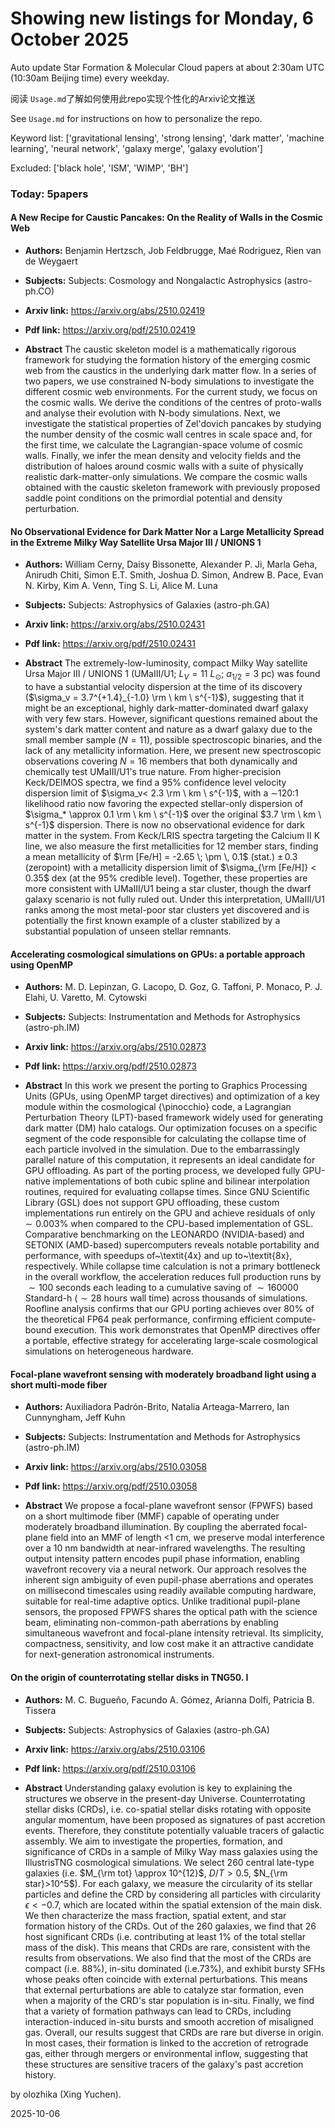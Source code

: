 # Showing new listings for Monday, 6 October 2025
Auto update Star Formation & Molecular Cloud papers at about 2:30am UTC (10:30am Beijing time) every weekday.


阅读 `Usage.md`了解如何使用此repo实现个性化的Arxiv论文推送

See `Usage.md` for instructions on how to personalize the repo. 


Keyword list: ['gravitational lensing', 'strong lensing', 'dark matter', 'machine learning', 'neural network', 'galaxy merge', 'galaxy evolution']


Excluded: ['black hole', 'ISM', 'WIMP', 'BH']


### Today: 5papers 
#### A New Recipe for Caustic Pancakes: On the Reality of Walls in the Cosmic Web
 - **Authors:** Benjamin Hertzsch, Job Feldbrugge, Maé Rodriguez, Rien van de Weygaert
 - **Subjects:** Subjects:
Cosmology and Nongalactic Astrophysics (astro-ph.CO)
 - **Arxiv link:** https://arxiv.org/abs/2510.02419

 - **Pdf link:** https://arxiv.org/pdf/2510.02419

 - **Abstract**
 The caustic skeleton model is a mathematically rigorous framework for studying the formation history of the emerging cosmic web from the caustics in the underlying dark matter flow. In a series of two papers, we use constrained N-body simulations to investigate the different cosmic web environments. For the current study, we focus on the cosmic walls. We derive the conditions of the centres of proto-walls and analyse their evolution with N-body simulations. Next, we investigate the statistical properties of Zel'dovich pancakes by studying the number density of the cosmic wall centres in scale space and, for the first time, we calculate the Lagrangian-space volume of cosmic walls. Finally, we infer the mean density and velocity fields and the distribution of haloes around cosmic walls with a suite of physically realistic dark-matter-only simulations. We compare the cosmic walls obtained with the caustic skeleton framework with previously proposed saddle point conditions on the primordial potential and density perturbation.
#### No Observational Evidence for Dark Matter Nor a Large Metallicity Spread in the Extreme Milky Way Satellite Ursa Major III / UNIONS 1
 - **Authors:** William Cerny, Daisy Bissonette, Alexander P. Ji, Marla Geha, Anirudh Chiti, Simon E.T. Smith, Joshua D. Simon, Andrew B. Pace, Evan N. Kirby, Kim A. Venn, Ting S. Li, Alice M. Luna
 - **Subjects:** Subjects:
Astrophysics of Galaxies (astro-ph.GA)
 - **Arxiv link:** https://arxiv.org/abs/2510.02431

 - **Pdf link:** https://arxiv.org/pdf/2510.02431

 - **Abstract**
 The extremely-low-luminosity, compact Milky Way satellite Ursa Major III / UNIONS 1 (UMaIII/U1; $L_V = 11 \ L_{\odot}$; $a_{1/2} = 3$ pc) was found to have a substantial velocity dispersion at the time of its discovery ($\sigma_v = 3.7^{+1.4}_{-1.0} \rm \ km \ s^{-1}$), suggesting that it might be an exceptional, highly dark-matter-dominated dwarf galaxy with very few stars. However, significant questions remained about the system's dark matter content and nature as a dwarf galaxy due to the small member sample ($N=11$), possible spectroscopic binaries, and the lack of any metallicity information. Here, we present new spectroscopic observations covering $N=16$ members that both dynamically and chemically test UMaIII/U1's true nature. From higher-precision Keck/DEIMOS spectra, we find a 95% confidence level velocity dispersion limit of $\sigma_v< 2.3 \rm \ km \ s^{-1}$, with a $\sim$120:1 likelihood ratio now favoring the expected stellar-only dispersion of $\sigma_* \approx 0.1 \rm \ km \ s^{-1}$ over the original $3.7 \rm \ km \ s^{-1}$ dispersion. There is now no observational evidence for dark matter in the system. From Keck/LRIS spectra targeting the Calcium II K line, we also measure the first metallicities for 12 member stars, finding a mean metallicity of $\rm [Fe/H] = -2.65 \; \pm \, 0.1$ (stat.) $\pm \,0.3$ (zeropoint) with a metallicity dispersion limit of $\sigma_{\rm [Fe/H]} < 0.35$ dex (at the 95% credible level). Together, these properties are more consistent with UMaIII/U1 being a star cluster, though the dwarf galaxy scenario is not fully ruled out. Under this interpretation, UMaIII/U1 ranks among the most metal-poor star clusters yet discovered and is potentially the first known example of a cluster stabilized by a substantial population of unseen stellar remnants.
#### Accelerating cosmological simulations on GPUs: a portable approach using OpenMP
 - **Authors:** M. D. Lepinzan, G. Lacopo, D. Goz, G. Taffoni, P. Monaco, P. J. Elahi, U. Varetto, M. Cytowski
 - **Subjects:** Subjects:
Instrumentation and Methods for Astrophysics (astro-ph.IM)
 - **Arxiv link:** https://arxiv.org/abs/2510.02873

 - **Pdf link:** https://arxiv.org/pdf/2510.02873

 - **Abstract**
 In this work we present the porting to Graphics Processing Units (GPUs, using OpenMP target directives) and optimization of a key module within the cosmological {\pinocchio} code, a Lagrangian Perturbation Theory (LPT)-based framework widely used for generating dark matter (DM) halo catalogs. Our optimization focuses on a specific segment of the code responsible for calculating the collapse time of each particle involved in the simulation. Due to the embarrassingly parallel nature of this computation, it represents an ideal candidate for GPU offloading. As part of the porting process, we developed fully GPU-native implementations of both cubic spline and bilinear interpolation routines, required for evaluating collapse times. Since GNU Scientific Library (GSL) does not support GPU offloading, these custom implementations run entirely on the GPU and achieve residuals of only $\sim0.003\%$ when compared to the CPU-based implementation of GSL. Comparative benchmarking on the LEONARDO (NVIDIA-based) and SETONIX (AMD-based) supercomputers reveals notable portability and performance, with speedups of~\textit{4x} and up to~\textit{8x}, respectively. While collapse time calculation is not a primary bottleneck in the overall workflow, the acceleration reduces full production runs by $\sim 100$ seconds each leading to a cumulative saving of $\sim 160000$ Standard-h ($\sim28$ hours wall time) across thousands of simulations. Roofline analysis confirms that our GPU porting achieves over 80\% of the theoretical FP64 peak performance, confirming efficient compute-bound execution. This work demonstrates that OpenMP directives offer a portable, effective strategy for accelerating large-scale cosmological simulations on heterogeneous hardware.
#### Focal-plane wavefront sensing with moderately broadband light using a short multi-mode fiber
 - **Authors:** Auxiliadora Padrón-Brito, Natalia Arteaga-Marrero, Ian Cunnyngham, Jeff Kuhn
 - **Subjects:** Subjects:
Instrumentation and Methods for Astrophysics (astro-ph.IM)
 - **Arxiv link:** https://arxiv.org/abs/2510.03058

 - **Pdf link:** https://arxiv.org/pdf/2510.03058

 - **Abstract**
 We propose a focal-plane wavefront sensor (FPWFS) based on a short multimode fiber (MMF) capable of operating under moderately broadband illumination. By coupling the aberrated focal-plane field into an MMF of length <1 cm, we preserve modal interference over a 10 nm bandwidth at near-infrared wavelengths. The resulting output intensity pattern encodes pupil phase information, enabling wavefront recovery via a neural network. Our approach resolves the inherent sign ambiguity of even pupil-phase aberrations and operates on millisecond timescales using readily available computing hardware, suitable for real-time adaptive optics. Unlike traditional pupil-plane sensors, the proposed FPWFS shares the optical path with the science beam, eliminating non-common-path aberrations by enabling simultaneous wavefront and focal-plane intensity retrieval. Its simplicity, compactness, sensitivity, and low cost make it an attractive candidate for next-generation astronomical instruments.
#### On the origin of counterrotating stellar disks in TNG50. I
 - **Authors:** M. C. Bugueño, Facundo A. Gómez, Arianna Dolfi, Patricia B. Tissera
 - **Subjects:** Subjects:
Astrophysics of Galaxies (astro-ph.GA)
 - **Arxiv link:** https://arxiv.org/abs/2510.03106

 - **Pdf link:** https://arxiv.org/pdf/2510.03106

 - **Abstract**
 Understanding galaxy evolution is key to explaining the structures we observe in the present-day Universe. Counterrotating stellar disks (CRDs), i.e. co-spatial stellar disks rotating with opposite angular momentum, have been proposed as signatures of past accretion events. Therefore, they constitute potentially valuable tracers of galactic assembly. We aim to investigate the properties, formation, and significance of CRDs in a sample of Milky Way mass galaxies using the IllustrisTNG cosmological simulations. We select 260 central late-type galaxies (i.e. $M_{\rm tot} \approx 10^{12}$, $D/T>0.5$, $N_{\rm star}>10^5$). For each galaxy, we measure the circularity of its stellar particles and define the CRD by considering all particles with circularity $\epsilon < -0.7$, which are located within the spatial extension of the main disk. We then characterize the mass fraction, spatial extent, and star formation history of the CRDs. Out of the 260 galaxies, we find that 26 host significant CRDs (i.e. contributing at least 1\% of the total stellar mass of the disk). This means that CRDs are rare, consistent with the results from observations. We also find that the most of the CRDs are compact (i.e. 88\%), in-situ dominated (i.e.73\%), and exhibit bursty SFHs whose peaks often coincide with external perturbations. This means that external perturbations are able to catalyze star formation, even when a majority of the CRD's star population is in-situ. Finally, we find that a variety of formation pathways can lead to CRDs, including interaction-induced in-situ bursts and smooth accretion of misaligned gas. Overall, our results suggest that CRDs are rare but diverse in origin. In most cases, their formation is linked to the accretion of retrograde gas, either through mergers or environmental inflow, suggesting that these structures are sensitive tracers of the galaxy's past accretion history.


by olozhika (Xing Yuchen). 


2025-10-06
